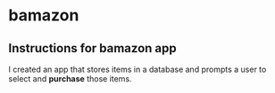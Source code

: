 # bamazon

## Instructions for bamazon app

I created an app that stores items in a database and prompts a user to select and **purchase** those items. 
